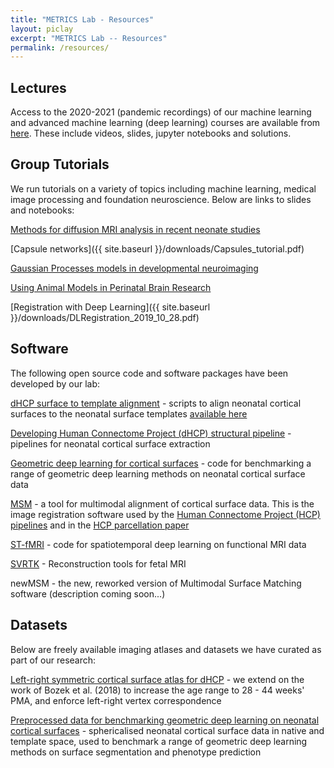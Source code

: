 ```yaml
---
title: "METRICS Lab - Resources"
layout: piclay
excerpt: "METRICS Lab -- Resources"
permalink: /resources/
---
```

## Lectures

Access to the 2020-2021 (pandemic recordings) of our machine learning and advanced machine learning (deep learning) courses are available from [here](https://drive.google.com/drive/folders/1eRcC2RF690JaoGl2rhtlxiAHw85qtspb?usp=sharing). These include videos, slides, jupyter notebooks and solutions.

## Group Tutorials
We run tutorials on a variety of topics including machine learning, medical image processing and foundation neuroscience. Below are links to slides and notebooks:

[Methods for diffusion MRI analysis in recent neonate studies](https://emckclac-my.sharepoint.com/:b:/g/personal/k1759240_kcl_ac_uk/EYrpr6GOaExMqlHzPhqcAV4BOwzeIe-aNHNYpvCmS9yn8Q?e=4FPZof)

[Capsule networks]({{ site.baseurl }}/downloads/Capsules_tutorial.pdf)

[Gaussian Processes models in developmental neuroimaging](https://github.com/metrics-lab/talks_and_tutorials/blob/master/GaussianProcessModels_in_Developmentalneuroimaging.pdf)

[Using Animal Models in Perinatal Brain Research](https://github.com/metrics-lab/talks_and_tutorials/blob/master/Animal_Models_Of_Perinatal_Research%20%2B%20Preclinical_Imaging%20-%20Sept2019.pdf)

[Registration with Deep Learning]({{ site.baseurl }}/downloads/DLRegistration_2019_10_28.pdf)


## Software

The following open source code and software packages have been developed by our lab:

[dHCP surface to template alignment](https://github.com/ecr05/dHCP_template_alignment) - scripts to align neonatal cortical surfaces to the neonatal surface templates [available here](https://brain-development.org/brain-atlases/atlases-from-the-dhcp-project/)

[Developing Human Connectome Project (dHCP) structural pipeline](https://github.com/BioMedIA/dhcp-structural-pipeline) - pipelines for neonatal cortical surface extraction

[Geometric deep learning for cortical surfaces](https://github.com/Abdulah-Fawaz/Benchmarking) - code for benchmarking a range of geometric deep learning methods on neonatal cortical surface data 

[MSM](https://github.com/ecr05/MSM_HOCR) - a tool for multimodal alignment of cortical surface data. This is the image registration software used by the [Human Connectome Project (HCP) pipelines](https://www.humanconnectome.org/software/hcp-mr-pipelines) and in the [HCP parcellation paper](https://www.nature.com/articles/doi%3A10.1038/nature18933)

[ST-fMRI](https://github.com/metrics-lab/ST-fMRI) - code for spatiotemporal deep learning on functional MRI data

[SVRTK](https://svrtk.github.io/) - Reconstruction tools for fetal MRI

newMSM - the new, reworked version of Multimodal Surface Matching software (description coming soon...)

## Datasets

Below are freely available imaging atlases and datasets we have curated as part of our research: 

[Left-right symmetric cortical surface atlas for dHCP](https://brain-development.org/brain-atlases/atlases-from-the-dhcp-project/cortical-surface-template/) - we extend on the work of Bozek et al. (2018) to increase the age range to 28 - 44 weeks' PMA, and enforce left-right vertex correspondence

[Preprocessed data for benchmarking geometric deep learning on neonatal cortical surfaces](https://gin.g-node.org/lzjwilliams/geometric-deep-learning-benchmarking}{https://gin.g-node.org/lzjwilliams/geometric-deep-learning-benchmarking/) - sphericalised neonatal cortical surface data in native and template space, used to benchmark a range of geometric deep learning methods on surface segmentation and phenotype prediction






